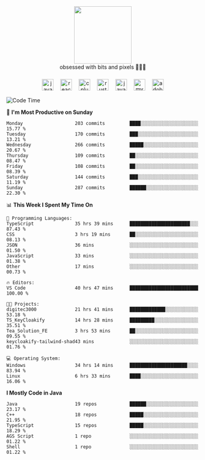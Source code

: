 


  <div align="center">
    
   <img src = "https://i.postimg.cc/W1R4TF4j/d6kpuve-c97567cf-518b-4b86-a271-5c89d88d22f7.gif"  width=150px height=150px />
 </div>

<div align="center">
  obsessed with bits and pixels 🧑‍💻🎨
</div>

  ###
<div align="center">
 <img src="https://cdn.jsdelivr.net/gh/devicons/devicon/icons/javascript/javascript-original.svg" height="30" alt="javascript logo"  />
  <img width="10" />
  <img src="https://cdn.jsdelivr.net/gh/devicons/devicon/icons/react/react-original.svg" height="30" alt="react logo"  />
  <img width="10" />
   <!--<img src="https://cdn.jsdelivr.net/gh/devicons/devicon/icons/nodejs/nodejs-original.svg" height="30" alt="nodejs logo"  />
  <img width="10" />
 <img src="https://cdn.jsdelivr.net/gh/devicons/devicon/icons/flutter/flutter-original.svg" height="30" alt="flutter logo"  />
 <img width="10" />-->
  <img src="https://cdn.jsdelivr.net/gh/devicons/devicon/icons/cplusplus/cplusplus-original.svg" height="30" alt="cpluplus logo"  />
  <img width="10" />
    <img src="https://cdn.jsdelivr.net/gh/devicons/devicon/icons/rust/rust-original.svg" height="30" alt="rust logo"  />
  <img width="10" />
  <img src="https://cdn.jsdelivr.net/gh/devicons/devicon/icons/java/java-original.svg" height="30" alt="java logo"  />
  <img width="10" />
  <img src="https://skillicons.dev/icons?i=mysql" height="30" alt="mysql logo"  />
  <img width="10" />
  <img src="https://skillicons.dev/icons?i=pr" height="30" alt="adobepremierepro logo"  />
</div>

<!--START_SECTION:waka-->
![Code Time](http://img.shields.io/badge/Code%20Time-2%2C183%20hrs%206%20mins-blue)

📅 **I'm Most Productive on Sunday** 

```text
Monday                   203 commits         ████░░░░░░░░░░░░░░░░░░░░░   15.77 % 
Tuesday                  170 commits         ███░░░░░░░░░░░░░░░░░░░░░░   13.21 % 
Wednesday                266 commits         █████░░░░░░░░░░░░░░░░░░░░   20.67 % 
Thursday                 109 commits         ██░░░░░░░░░░░░░░░░░░░░░░░   08.47 % 
Friday                   108 commits         ██░░░░░░░░░░░░░░░░░░░░░░░   08.39 % 
Saturday                 144 commits         ███░░░░░░░░░░░░░░░░░░░░░░   11.19 % 
Sunday                   287 commits         ██████░░░░░░░░░░░░░░░░░░░   22.30 % 
```


📊 **This Week I Spent My Time On** 

```text
💬 Programming Languages: 
TypeScript               35 hrs 39 mins      ██████████████████████░░░   87.43 % 
CSS                      3 hrs 19 mins       ██░░░░░░░░░░░░░░░░░░░░░░░   08.13 % 
JSON                     36 mins             ░░░░░░░░░░░░░░░░░░░░░░░░░   01.50 % 
JavaScript               33 mins             ░░░░░░░░░░░░░░░░░░░░░░░░░   01.38 % 
Other                    17 mins             ░░░░░░░░░░░░░░░░░░░░░░░░░   00.73 % 

🔥 Editors: 
VS Code                  40 hrs 47 mins      █████████████████████████   100.00 % 

🐱‍💻 Projects: 
digitec3000              21 hrs 41 mins      █████████████░░░░░░░░░░░░   53.18 % 
TS_KeyCloakify           14 hrs 28 mins      █████████░░░░░░░░░░░░░░░░   35.51 % 
Tea_Solution_FE          3 hrs 53 mins       ██░░░░░░░░░░░░░░░░░░░░░░░   09.55 % 
keycloakify-tailwind-shad43 mins             ░░░░░░░░░░░░░░░░░░░░░░░░░   01.76 % 

💻 Operating System: 
Windows                  34 hrs 14 mins      █████████████████████░░░░   83.94 % 
Linux                    6 hrs 33 mins       ████░░░░░░░░░░░░░░░░░░░░░   16.06 % 
```

**I Mostly Code in Java** 

```text
Java                     19 repos            ██████░░░░░░░░░░░░░░░░░░░   23.17 % 
C++                      18 repos            █████░░░░░░░░░░░░░░░░░░░░   21.95 % 
TypeScript               15 repos            █████░░░░░░░░░░░░░░░░░░░░   18.29 % 
AGS Script               1 repo              ░░░░░░░░░░░░░░░░░░░░░░░░░   01.22 % 
Shell                    1 repo              ░░░░░░░░░░░░░░░░░░░░░░░░░   01.22 % 
```




<!--END_SECTION:waka-->
